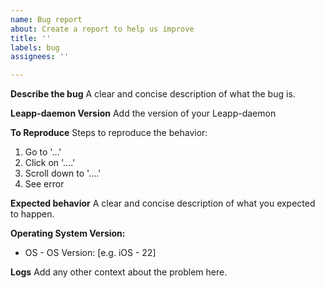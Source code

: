 ```yaml
---
name: Bug report
about: Create a report to help us improve
title: ''
labels: bug
assignees: ''

---
```


**Describe the bug**
A clear and concise description of what the bug is.

**Leapp-daemon Version**
Add the version of your Leapp-daemon

**To Reproduce**
Steps to reproduce the behavior:
1. Go to '...'
2. Click on '....'
3. Scroll down to '....'
4. See error

**Expected behavior**
A clear and concise description of what you expected to happen.

**Operating System Version:**
 - OS - OS Version: [e.g. iOS - 22]

**Logs**
Add any other context about the problem here.
